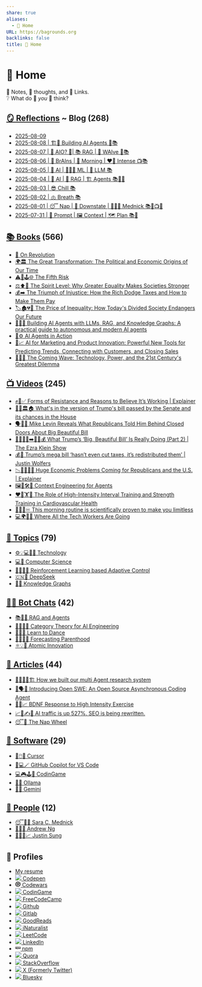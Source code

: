 ```yaml
---
share: true
aliases:
  - 🏡 Home
URL: https://bagrounds.org
backlinks: false
title: 🏡 Home
---
```

# 🏡 Home  
📑 Notes, 💭 thoughts, and 🔗 Links.  
❔ What do 🫵 _you_ 🤔 think?  
  
## [🪞 Reflections](./reflections/index.md) ~ Blog (268)  
- [2025-08-09](./reflections/2025-08-09.md)  
- [2025-08-08 | 🏗️🤖 Building AI Agents 📄📚](./reflections/2025-08-08.md)  
- [2025-08-07 | 🤖 AIO? 🎯| 📚 RAG | 🌊 WAIve 📄📚](./reflections/2025-08-07.md)  
- [2025-08-06 | 🧟 BrAIns | 🌄 Morning | ❤️‍🔥 Intense 📺📚](./reflections/2025-08-06.md)  
- [2025-08-05 | 🧠 AI | 👩🏼‍🏫 ML | 🦜 LLM 📚](./reflections/2025-08-05.md)  
- [2025-08-04 | 🤖 AI | 🚚 RAG | 🏗️ Agents 📚🤖💬](./reflections/2025-08-04.md)  
- [2025-08-03 | 😎 Chill 📚](./reflections/2025-08-03.md)  
- [2025-08-02 | 🫁 Breath 📚](./reflections/2025-08-02.md)  
- [2025-08-01 | 😴 Nap | 🔋 Downstate | 👩🏼‍🔬 Mednick 📚📄📺👥](./reflections/2025-08-01.md)  
- [2025-07-31 | 💬 Prompt | 🖼️ Context | 🗺️ Plan 📚📄](./reflections/2025-07-31.md)  
  
  
## [📚 Books](./books/index.md) (566)  
- [🔄 On Revolution](./books/on-revolution.md)  
- [🌍🏛️ The Great Transformation: The Political and Economic Origins of Our Time](./books/the-great-transformation-the-political-and-economic-origins-of-our-time.md)  
- [⚠️🥴🕹️🌐 The Fifth Risk](./books/the-fifth-risk.md)  
- [⚖️⬆️🤝 The Spirit Level: Why Greater Equality Makes Societies Stronger](./books/the-spirit-level-why-greater-equality-makes-societies-stronger.md)  
- [💰➡️ The Triumph of Injustice: How the Rich Dodge Taxes and How to Make Them Pay](./books/the-triumph-of-injustice-how-the-rich-dodge-taxes-and-how-to-make-them-pay.md)  
- [🏷️🏚️💔🏰 The Price of Inequality: How Today's Divided Society Endangers Our Future](./books/the-price-of-inequality-how-todays-divided-society-endangers-our-future.md)  
- [🤖🧠🔗 Building AI Agents with LLMs, RAG, and Knowledge Graphs: A practical guide to autonomous and modern AI agents](./books/building-ai-agents-with-llms-rag-and-knowledge-graphs-a-practical-guide-to-autonomous-and-modern-ai-agents.md)  
- [🤖⚙️ AI Agents in Action](./books/ai-agents-in-action.md)  
- [🤖📈 AI for Marketing and Product Innovation: Powerful New Tools for Predicting Trends, Connecting with Customers, and Closing Sales](./books/ai-for-marketing-and-product-innovation-powerful-new-tools-for-predicting-trends-connecting-with-customers-and-closing-sales.md)  
- [🌊🤖🤔 The Coming Wave: Technology, Power, and the 21st Century's Greatest Dilemma](./books/the-coming-wave-technology-power-and-the-21st-centurys-greatest-dilemma.md)  
  
  
## [📺 Videos](./videos/index.md) (245)  
- [✊📢✅ Forms of Resistance and Reasons to Believe It’s Working | Explainer](./videos/forms-of-resistance-and-reasons-to-believe-its-working-explainer.md)  
- [👹📜🏛️🏠 What's in the version of Trump's bill passed by the Senate and its chances in the House](./videos/whats-in-the-version-of-trumps-bill-passed-by-the-senate-and-its-chances-in-the-house.md)  
- [🗣️🤫🐘 Mike Levin Reveals What Republicans Told Him Behind Closed Doors About Big Beautiful Bill](./videos/mike-levin-reveals-what-republicans-told-him-behind-closed-doors-about-big-beautiful-bill.md)  
- [👹👶🏼💸➡️👴🏻💰 What Trump’s ‘Big, Beautiful Bill’ Is Really Doing (Part 2) | The Ezra Klein Show](./videos/what-trumps-big-beautiful-bill-is-really-doing-part-2-the-ezra-klein-show.md)  
- [💰🔄 Trump’s mega bill ‘hasn’t even cut taxes, it’s redistributed them’ | Justin Wolfers](./videos/trumps-mega-bill-hasnt-even-cut-taxes-its-redistributed-them-justin-wolfers.md)  
- [📉🐘🇺🇸😬 Huge Economic Problems Coming for Republicans and the U.S. | Explainer](./videos/huge-economic-problems-coming-for-republicans-and-the-us-explainer.md)  
- [🖼️🤔🛠️🤖 Context Engineering for Agents](./videos/context-engineering-for-agents.md)  
- [❤️‍🔥🏋️🏃 The Role of High-Intensity Interval Training and Strength Training in Cardiovascular Health](./videos/the-role-of-high-intensity-interval-training-and-strength-training-in-cardiovascular-health.md)  
- [🌅🧠🚀♾️ This morning routine is scientifically proven to make you limitless](./videos/this-morning-routine-is-scientifically-proven-to-make-you-limitless.md)  
- [💻🌍🚶‍♀️ Where All the Tech Workers Are Going](./videos/where-all-the-tech-workers-are-going.md)  
  
  
## [🌌 Topics](./topics/index.md) (79)  
- [⚙️💡💻🤖📡 Technology](./topics/technology.md)  
- [💻🔬 Computer Science](./topics/computer-science.md)  
- [🤖🔄🧠💪 Reinforcement Learning based Adaptive Control](./topics/reinforcement-learning-based-adaptive-control.md)  
- [🇨🇳🤖 DeepSeek](./topics/deepseek.md)  
- [🧠🌐 Knowledge Graphs](./topics/knowledge-graphs.md)  
  
  
## [🤖💬 Bot Chats](./bot-chats/index.md) (42)  
- [📚🤖💬 RAG and Agents](./bot-chats/rag-and-agents.md)  
- [📐🔗🤖🧠 Category Theory for AI Engineering](./bot-chats/category-theory-for-ai-engineering.md)  
- [💃🕺🎶 Learn to Dance](./bot-chats/learn-to-dance.md)  
- [🤰⏰👶🔮 Forecasting Parenthood](./bot-chats/forecasting-parenthood.md)  
- [⚛️💡🚀 Atomic Innovation](./bot-chats/atomic-innovation.md)  
  
  
## [📄  Articles](./articles/index.md) (44)  
- [🤖🧠👨‍💻🏗️ How we built our multi Agent research system](./articles/how-we-built-our-multi-agent-research-system.md)  
- [🤖🗣️🔑 Introducing Open SWE: An Open Source Asynchronous Coding Agent](./articles/introducing-open-swe-an-open-source-asynchronous-coding-agent.md)  
- [🧠💪📈 BDNF Response to High Intensity Exercise](./articles/bdnf-response-to-high-intensity-exercise.md)  
- [📈🤖✍️🔄 AI traffic is up 527%. SEO is being rewritten.](./articles/ai-traffic-is-up-527-percent-seo-is-being-rewritten.md)  
- [😴🎡 The Nap Wheel](./articles/the-nap-wheel.md)  
  
  
## [💾 Software](./software/index.md) (29)  
- [🤖🖱️📍 Cursor](./software/cursor.md)  
- [🤖💻🪄 GitHub Copilot for VS Code](./software/github-copilot-for-vs-code.md)  
- [💻🎮🕹️🧠 CodinGame](./software/codingame.md)  
- [🦙💬 Ollama](./software/ollama.md)  
- [🤖♊ Gemini](./software/gemini.md)  
  
  
## [👥 People](./people/index.md) (12)  
- [😴🧠🌃 Sara C. Mednick](./people/sara-c-mednick.md)  
- [👨‍🏫🤖 Andrew Ng](./people/andrew-ng.md)  
- [🧠👨‍🎓📈 Justin Sung](./people/justin-sung.md)  
  
  
## 🔗 Profiles  
- [My resume](./topics/my-resume.md)  
- <a href="http://codepen.io/bagrounds"><img style="height:1em; margin:0;" src="https://simpleicons.org/icons/codepen.svg"/> Codepen</a>  
- <a href="http://www.codewars.com/users/bagrounds"><img style="height:1em; margin:0;" src="https://raw.githubusercontent.com/bagrounds/icons/master/codewars.svg"/> Codewars</a>  
- <a href="https://www.codingame.com/profile/0d172b10ecb72b81c2bb2646e8be9d8a8930706"><img style="height:1em; margin:0;" src="https://simpleicons.org/icons/codingame.svg"/> CodinGame</a>  
- <a href="http://freecodecamp.com/bagrounds"><img style="height:1em; margin:0;" src="https://simpleicons.org/icons/freecodecamp.svg"/> FreeCodeCamp</a>  
- <a href="https://github.com/bagrounds"><img style="height:1em; margin:0;" src="https://simpleicons.org/icons/github.svg"/> Github</a>  
- <a href="http://gitlab.com/bagrounds"><img style="height:1em; margin:0;" src="https://simpleicons.org/icons/gitlab.svg"/> Gitlab</a>  
- <a href="http://goodreads.com/bagrounds"><img style="height:1em; margin:0;" src="https://simpleicons.org/icons/goodreads.svg"/> GoodReads</a>  
- <a href="https://www.inaturalist.org/people/8822063"><img style="height:1em; margin:0;" src="https://static.inaturalist.org/wiki_page_attachments/3154-original.png"/> iNaturalist</a>  
- <a href="https://leetcode.com/u/bagrounds"><img style="height:1em; margin:0;" src="https://simpleicons.org/icons/leetcode.svg"/> LeetCode</a>  
- <a href="https://linkedin.com/in/bagrounds"><img style="height:1em; margin:0;" src="https://simpleicons.org/icons/linkedin.svg"/> LinkedIn</a>  
- <a href="http://www.npmjs.com/~bagrounds"><img style="height:1em; margin:0;" src="https://raw.githubusercontent.com/bagrounds/icons/master/npm.svg"/> npm</a>  
- <a href="https://www.quora.com/profile/Bryan-Grounds"><img style="height:1em; margin:0;" src="https://simpleicons.org/icons/quora.svg"/> Quora</a>  
- <a href="http://stackoverflow.com/users/2081363/bagrounds"><img style="height:1em; margin:0;" src="https://simpleicons.org/icons/stackoverflow.svg"/> StackOverflow</a>  
- <a href="https://twitter.com/bagrounds"><img style="height:1em; margin:0;" src="https://simpleicons.org/icons/x.svg"/> X (Formerly Twitter)</a>  
- <a href="https://bsky.app/profile/bagrounds.bsky.social"><img style="height:1em; margin:0;" src="https://simpleicons.org/icons/bluesky.svg"/> Bluesky</a>  
